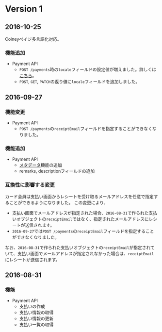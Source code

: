 # Version 1

## 2016-10-25

Coineyペイジ多言語化対応。

### 機能追加

- Payment API
  - `POST /payments`時の`locale`フィールドの設定値が増えました。詳しくは[こちら](user-guide/locale.md)。
  - `POST`, `GET`, `PATCH`の返り値に`locale`フィールドを追加しました。

## 2016-09-27

### 機能変更

- Payment API
  - `POST /payments`の`receiptEmail`フィールドを指定することができなくなりました。

### 機能追加

- Payment API
  - [メタデータ](/api-spec/metadata.md)機能の追加
  - remarks, descriptionフィールドの追加

### 互換性に影響する変更

カード会員は支払い画面からレシートを受け取るメールアドレスを任意で指定することができるようになりました。
この変更により、
- 支払い画面でメールアドレスが指定された場合、`2016-08-31`で作られた支払いオブジェクトの`receiptEmail`ではなく、指定されたメールアドレスにレシートが送信されます。
- `2016-09-27`では`POST /payments`の`receiptEmail`フィールドを指定することができなくなりました。

なお、`2016-08-31`で作られた支払いオブジェクトの`receiptEmail`が指定されていて、支払い画面でメールアドレスが指定されなかった場合は、`receiptEmail`にレシートが送信されます。

## 2016-08-31

### 機能

- Payment API
  - 支払いの作成
  - 支払い情報の取得
  - 支払い情報の更新
  - 支払い一覧の取得
